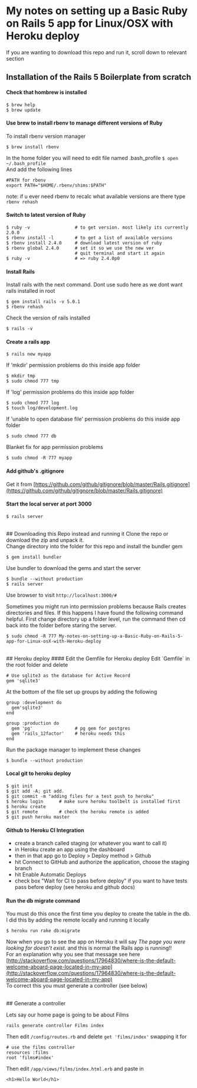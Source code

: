 # My notes on setting up a Basic Ruby on Rails 5 app for Linux/OSX with Heroku deploy

If you are wanting to download this repo and run it,  scroll down to relevant section

## Installation of the Rails 5 Boilerplate from scratch
#### Check that hombrew is installed

    $ brew help
    $ brew update

#### Use brew to install rbenv to manage different versions of Ruby
To install rbenv version manager 

    $ brew install rbenv

In the home folder you will need to edit file named .bash_profile `$ open ~/.bash_profile`<br/>
And add the following lines

    #PATH for rbenv
    export PATH="$HOME/.rbenv/shims:$PATH"

note: if u ever need rbenv to recalc what available versions are there type `rbenv rehash`

#### Switch to latest version of Ruby

    $ ruby -v                 # to get version. most likely its currently 2.0.0
    $ rbenv install -l        # to get a list of available versions
    $ rbenv install 2.4.0     # download latest version of ruby
    $ rbenv global 2.4.0      # set it so we use the new ver
                              # quit terminal and start it again
    $ ruby -v                 # => ruby 2.4.0p0

#### Install Rails

Install rails with the next command. Dont use sudo here as we dont want rails installed in root

    $ gem install rails -v 5.0.1
    $ rbenv rehash
    
Check the version of rails installed
    
    $ rails -v

#### Create a rails app 

    $ rails new myapp        

If 'mkdir' permission problems do this inside app folder

    $ mkdir tmp
    $ sudo chmod 777 tmp

If 'log' permission problems do this inside app folder

    $ sudo chmod 777 log
    $ touch log/development.log

If 'unable to open database file' permission problems do this inside app folder

    $ sudo chmod 777 db

Blanket fix for app permission problems
    
    $ sudo chmod -R 777 myapp


#### Add github's .gitignore 

Get it from [https://github.com/github/gitignore/blob/master/Rails.gitignore](https://github.com/github/gitignore/blob/master/Rails.gitignore)

#### Start the local server at port 3000

    $ rails server

<br/>
## Downloading this Repo instead and running it
Clone the repo or download the zip and unpack it.<br/>
Change directory into the folder for this repo and install the bundler gem

    $ gem install bundler

Use bundler to download the gems and start the server

    $ bundle --without production
    $ rails server

Use browser to visit `http://localhost:3000/#`

Sometimes you might run into permission problems because Rails creates directories and files. If this happens I have found the following command helpful.  First change directory up a folder level, run the command then cd back into the folder before staring the server.

    $ sudo chmod -R 777 My-notes-on-setting-up-a-Basic-Ruby-on-Rails-5-app-for-Linux-osX-with-Heroku-deploy
    
<br/>
## Heroku deploy
#### Edit the Gemfile for Heroku deploy
Edit `Gemfile` in the root folder and delete 

    # Use sqlite3 as the database for Active Record
    gem 'sqlite3'

At the bottom of the file set up groups by adding the following

    group :development do
      gem'sqlite3'
    end

    group :production do
      gem 'pg'                # pg gem for postgres
      gem 'rails_12factor'    # heroku needs this
    end

Run the package manager to implement these changes

    $ bundle --without production

#### Local git to heroku deploy

    $ git init
    $ git add -A; git add.
    $ git commit -m "adding files for a test push to heroku"
    $ heroku login      # make sure heroku toolbelt is installed first
    $ heroku create
    $ git remote        # check the heroku remote is added
    $ git push heroku master

#### Github to Heroku CI Integration

- create a branch called staging (or whatever you want to call it)
- in Heroku create an app using the dashboard
- then in that app go to Deploy > Deploy method > Github
- hit Connect to GitHub and authorize the application, choose the staging branch
- hit Enable Automatic Deploys
- check box "Wait for CI to pass before deploy" if you want to have tests pass before deploy (see heroku and github docs)


#### Run the db migrate command 
You must do this once the first time you deploy to create the table in the db. I did this by adding the remote locally and running it locally 

    $ heroku run rake db:migrate

Now when you go to see the app on Heroku it will say _The page you were looking for doesn't exist._ and this is normal the Rails app is running!!<br/>
For an explanation why you see that message see here [http://stackoverflow.com/questions/17964830/where-is-the-default-welcome-aboard-page-located-in-my-app](http://stackoverflow.com/questions/17964830/where-is-the-default-welcome-aboard-page-located-in-my-app)<br/>
To correct this you must generate a controller (see below) 

<br/>
## Generate a controller

Lets say our home page is going to be about Films

    rails generate controller Films index

Then edit `/config/routes.rb` and delete `get 'films/index'` swapping it for

    # use the films controller
    resources :films  
    root 'films#index'

Then edit `/app/views/films/index.html.erb` and paste in 

    <h1>Hello World</h1>




